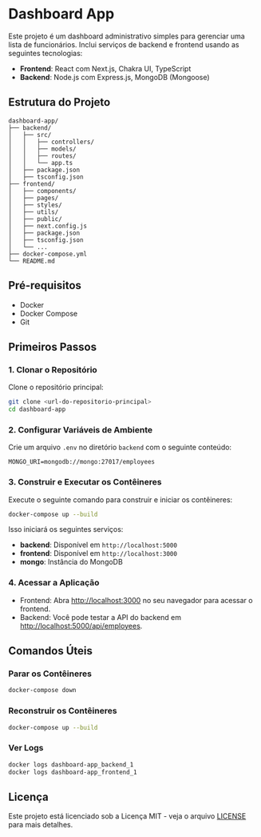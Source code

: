 # Dashboard App

Este projeto é um dashboard administrativo simples para gerenciar uma lista de funcionários. Inclui serviços de backend e frontend usando as seguintes tecnologias:
- **Frontend**: React com Next.js, Chakra UI, TypeScript
- **Backend**: Node.js com Express.js, MongoDB (Mongoose)

## Estrutura do Projeto

```
dashboard-app/
├── backend/
│   ├── src/
│   │   ├── controllers/
│   │   ├── models/
│   │   ├── routes/
│   │   └── app.ts
│   ├── package.json
│   ├── tsconfig.json
├── frontend/
│   ├── components/
│   ├── pages/
│   ├── styles/
│   ├── utils/
│   ├── public/
│   ├── next.config.js
│   ├── package.json
│   ├── tsconfig.json
│   └── ...
├── docker-compose.yml
└── README.md
```

## Pré-requisitos

- Docker
- Docker Compose
- Git

## Primeiros Passos

### 1. Clonar o Repositório

Clone o repositório principal:

```sh
git clone <url-do-repositorio-principal>
cd dashboard-app
```

### 2. Configurar Variáveis de Ambiente

Crie um arquivo `.env` no diretório `backend` com o seguinte conteúdo:

```env
MONGO_URI=mongodb://mongo:27017/employees
```

### 3. Construir e Executar os Contêineres

Execute o seguinte comando para construir e iniciar os contêineres:

```sh
docker-compose up --build
```

Isso iniciará os seguintes serviços:
- **backend**: Disponível em `http://localhost:5000`
- **frontend**: Disponível em `http://localhost:3000`
- **mongo**: Instância do MongoDB

### 4. Acessar a Aplicação

- Frontend: Abra [http://localhost:3000](http://localhost:3000) no seu navegador para acessar o frontend.
- Backend: Você pode testar a API do backend em [http://localhost:5000/api/employees](http://localhost:5000/api/employees).

## Comandos Úteis

### Parar os Contêineres

```sh
docker-compose down
```

### Reconstruir os Contêineres

```sh
docker-compose up --build
```

### Ver Logs

```sh
docker logs dashboard-app_backend_1
docker logs dashboard-app_frontend_1
```

## Licença

Este projeto está licenciado sob a Licença MIT - veja o arquivo [LICENSE](LICENSE) para mais detalhes.
